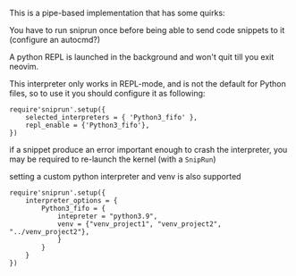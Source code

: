 This is a pipe-based implementation that has some quirks:


You have to run sniprun once before being able to send code snippets to it (configure an autocmd?)

A python REPL is launched in the background and won't quit till you exit neovim.


This interpreter only works in REPL-mode, and is not the default for Python files, so to use it you should configure it as following:


```
require'sniprun'.setup({
    selected_interpreters = { 'Python3_fifo' },
    repl_enable = {'Python3_fifo'},
})
```

if a snippet produce an error important enough to crash the interpreter, you may be required to re-launch the kernel (with a `SnipRun`)


setting a custom python interpreter and venv is also supported


```
require'sniprun'.setup({
    interpreter_options = {
        Python3_fifo = {
            intepreter = "python3.9",
            venv = {"venv_project1", "venv_project2", "../venv_project2"},
            }
        }
    }
})
```

